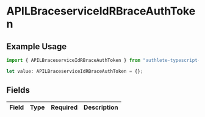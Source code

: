 # APILBraceserviceIdRBraceAuthToken

## Example Usage

```typescript
import { APILBraceserviceIdRBraceAuthToken } from "authlete-typescript-sdk/models";

let value: APILBraceserviceIdRBraceAuthToken = {};
```

## Fields

| Field       | Type        | Required    | Description |
| ----------- | ----------- | ----------- | ----------- |
